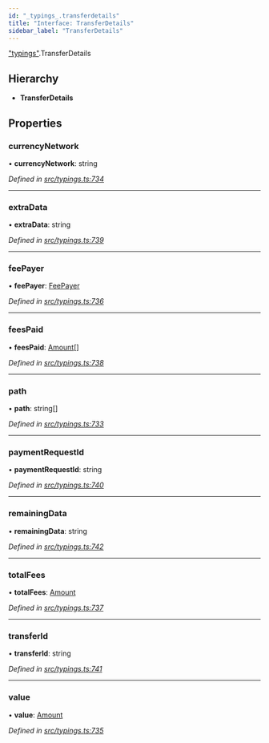 ```yaml
---
id: "_typings_.transferdetails"
title: "Interface: TransferDetails"
sidebar_label: "TransferDetails"
---
```


["typings"](../modules/_typings_.md).TransferDetails

## Hierarchy

* **TransferDetails**

## Properties

### currencyNetwork

•  **currencyNetwork**: string

*Defined in [src/typings.ts:734](https://github.com/trustlines-protocol/clientlib/blob/4830efe/src/typings.ts#L734)*

___

### extraData

•  **extraData**: string

*Defined in [src/typings.ts:739](https://github.com/trustlines-protocol/clientlib/blob/4830efe/src/typings.ts#L739)*

___

### feePayer

•  **feePayer**: [FeePayer](../enums/_typings_.feepayer.md)

*Defined in [src/typings.ts:736](https://github.com/trustlines-protocol/clientlib/blob/4830efe/src/typings.ts#L736)*

___

### feesPaid

•  **feesPaid**: [Amount](_typings_.amount.md)[]

*Defined in [src/typings.ts:738](https://github.com/trustlines-protocol/clientlib/blob/4830efe/src/typings.ts#L738)*

___

### path

•  **path**: string[]

*Defined in [src/typings.ts:733](https://github.com/trustlines-protocol/clientlib/blob/4830efe/src/typings.ts#L733)*

___

### paymentRequestId

•  **paymentRequestId**: string

*Defined in [src/typings.ts:740](https://github.com/trustlines-protocol/clientlib/blob/4830efe/src/typings.ts#L740)*

___

### remainingData

•  **remainingData**: string

*Defined in [src/typings.ts:742](https://github.com/trustlines-protocol/clientlib/blob/4830efe/src/typings.ts#L742)*

___

### totalFees

•  **totalFees**: [Amount](_typings_.amount.md)

*Defined in [src/typings.ts:737](https://github.com/trustlines-protocol/clientlib/blob/4830efe/src/typings.ts#L737)*

___

### transferId

•  **transferId**: string

*Defined in [src/typings.ts:741](https://github.com/trustlines-protocol/clientlib/blob/4830efe/src/typings.ts#L741)*

___

### value

•  **value**: [Amount](_typings_.amount.md)

*Defined in [src/typings.ts:735](https://github.com/trustlines-protocol/clientlib/blob/4830efe/src/typings.ts#L735)*
